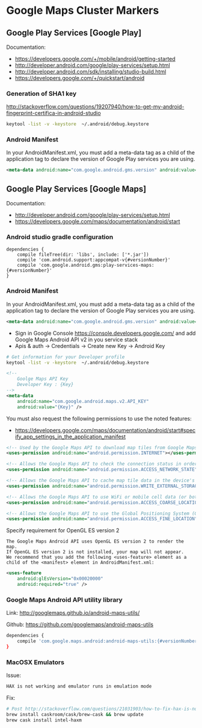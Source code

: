 # Google Maps Cluster Markers

## Google Play Services [Google Play]

Documentation:

- https://developers.google.com/+/mobile/android/getting-started
- http://developer.android.com/google/play-services/setup.html
- http://developer.android.com/sdk/installing/studio-build.html
- https://developers.google.com/+/quickstart/android

### Generation of SHA1 key

http://stackoverflow.com/questions/19207940/how-to-get-my-android-fingerprint-certifica-in-android-studio

```bash
keytool -list -v -keystore  ~/.android/debug.keystore
```

### Android Manifest

In your AndroidManifest.xml, you must add a meta-data tag as a child of the application tag to declare the version of Google Play services you are using.

```xml
<meta-data android:name="com.google.android.gms.version" android:value="@integer/google_play_services_version" />
```

## Google Play Services [Google Maps]

Documentation:

- http://developer.android.com/google/play-services/setup.html
- https://developers.google.com/maps/documentation/android/start

### Android studio gradle configuration

```
dependencies {
    compile fileTree(dir: 'libs', include: ['*.jar'])
    compile 'com.android.support:appcompat-v{#versionNumber}'
    compile 'com.google.android.gms:play-services-maps:{#versionNumber}'
}
```

### Android Manifest

In your AndroidManifest.xml, you must add a meta-data tag as a child of the application tag to declare the version of Google Play services you are using.

```xml
<meta-data android:name="com.google.android.gms.version" android:value="@integer/google_play_services_version" />
```

- Sign in Google Console https://console.developers.google.com/ and add Google Maps Android API v2 in you service stack
- Apis & auth -> Credentials -> Create new Key -> Android Key

```bash
# Get information for your Developer profile
keytool -list -v -keystore  ~/.android/debug.keystore
```

```xml
<!--
    Goolge Maps API Key
    Developer Key : {Key}
-->
<meta-data
    android:name="com.google.android.maps.v2.API_KEY"
    android:value="{Key}" />
```

You must also request the following permissions to use the noted features:
- https://developers.google.com/maps/documentation/android/start#specify_app_settings_in_the_application_manifest

```xml
<!-- Used by the Google Maps API to download map tiles from Google Maps servers. -->
<uses-permission android:name="android.permission.INTERNET"></uses-permission>
```

```xml
<!-- Allows the Google Maps API to check the connection status in order to determine whether data can be downloaded. -->
<uses-permission android:name="android.permission.ACCESS_NETWORK_STATE" />
```

```xml
<!-- Allows the Google Maps API to cache map tile data in the device's external storage area. -->
<uses-permission android:name="android.permission.WRITE_EXTERNAL_STORAGE" />
```

```xml
<!-- Allows the Google Maps API to use WiFi or mobile cell data (or both) to determine the device's location. -->
<uses-permission android:name="android.permission.ACCESS_COARSE_LOCATION" />
```

```xml
<!-- Allows the Google Maps API to use the Global Positioning System (GPS) to determine the device's location to within a very small area. -->
<uses-permission android:name="android.permission.ACCESS_FINE_LOCATION" />
```

Specify requirement for OpenGL ES version 2

```
The Google Maps Android API uses OpenGL ES version 2 to render the map.
If OpenGL ES version 2 is not installed, your map will not appear.
We recommend that you add the following <uses-feature> element as a child of the <manifest> element in AndroidManifest.xml:
```

```xml
<uses-feature
    android:glEsVersion="0x00020000"
    android:required="true" />
```

### Google Maps Android API utility library

Link: http://googlemaps.github.io/android-maps-utils/

Github: https://github.com/googlemaps/android-maps-utils

```bash
dependencies {
    compile 'com.google.maps.android:android-maps-utils:{#versionNumber}'
}
```


### MacOSX Emulators

Issue:
```bash
HAX is not working and emulator runs in emulation mode
```

Fix:
```bash
# Post http://stackoverflow.com/questions/21031903/how-to-fix-hax-is-not-working-and-emulator-runs-in-emulation-mode
brew install caskroom/cask/brew-cask && brew update
brew cask install intel-haxm
```